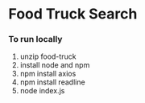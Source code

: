 # Food Truck Search

### To run locally

1. unzip food-truck
2. install node and npm
3. npm install axios
4. npm install readline
5. node index.js
